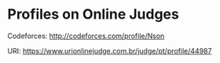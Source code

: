 # Profiles on Online Judges
Codeforces: http://codeforces.com/profile/Nson

URI: https://www.urionlinejudge.com.br/judge/pt/profile/44987
